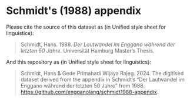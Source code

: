 # Schmidt's (1988) appendix

Please cite the source of this dataset as (in Unified style sheet for linguistics):

> Schmidt, Hans. 1988. *Der Lautwandel im Enggano während der letzten 50 Jahre*. Universität Hamburg Master’s Thesis.

And this repository as (in Unified style sheet for linguistics):

> Schmidt, Hans & Gede Primahadi Wijaya Rajeg. 2024. The digitised dataset derived from the appendix in Schmidt’s “Der Lautwandel im Enggano während der letzten 50 Jahre” from 1988. https://github.com/engganolang/schmidt1988-appendix.

